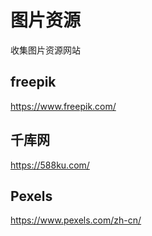 # 图片资源

收集图片资源网站

## freepik

https://www.freepik.com/

## 千库网

https://588ku.com/

## Pexels

https://www.pexels.com/zh-cn/